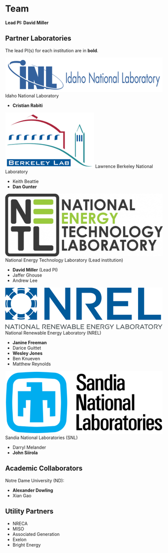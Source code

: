 # Team

**Lead PI: David Miller**

## Partner Laboratories

The lead PI(s) for each institution are in **bold**.

![INL-Logo](img/INL-logo.png#logo) 
Idaho National Laboratory

* **Cristian Rabiti**

![LBNL-Logo](img/LBNL-logo.png#logo)
Lawrence Berkeley National Laboratory

* Keith Beattie
* **Dan Gunter**

![NETL-Logo](img/NETL-logo.jpg#logo)
National Energy Technology Laboratory (Lead institution)

* **David Miller** (Lead PI)
* Jaffer Ghouse
* Andrew Lee

![NREL-Logo](img/NREL-logo.png#logo)
National Renewable Energy Laboratory (NREL)

* **Janine Freeman**
* Darice Guittet
* **Wesley Jones**
* Ben Knueven
* Matthew Reynolds

![SNL-Logo](img/SNL-logo.png#logo)
Sandia National Laboratories (SNL)

* Darryl Melander
* **John Siirola**

## Academic Collaborators

Notre Dame University (ND):

* **Alexander Dowling**
* Xian Gao

## Utility Partners

* NRECA
* MISO
* Associated Generation
* Exelon
* Bright Energy
